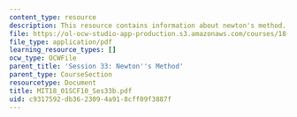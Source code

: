 ```yaml
---
content_type: resource
description: This resource contains information about newton's method.
file: https://ol-ocw-studio-app-production.s3.amazonaws.com/courses/18-01sc-single-variable-calculus-fall-2010/c9317592db3623094a918cff09f3887f_MIT18_01SCF10_Ses33b.pdf
file_type: application/pdf
learning_resource_types: []
ocw_type: OCWFile
parent_title: 'Session 33: Newton''s Method'
parent_type: CourseSection
resourcetype: Document
title: MIT18_01SCF10_Ses33b.pdf
uid: c9317592-db36-2309-4a91-8cff09f3887f
---
```


